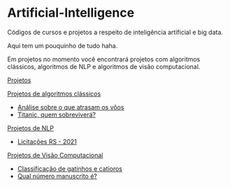 # Artificial-Intelligence
Códigos de cursos e projetos a respeito de inteligência artificial e big data.

Aqui tem um pouquinho de tudo haha.

Em projetos no momento você encontrará projetos com algoritmos clássicos, algoritmos de NLP e algoritmos de visão computacional.

<a href = 'https://github.com/IonaSantana/Artificial-Intelligence/tree/main/Projects'>Projetos</a>

<a href = 'https://github.com/IonaSantana/Artificial-Intelligence/tree/main/Projects/Classicos'>Projetos de algoritmos clássicos</a>

<ul>
  <li>
    <a href = 'https://github.com/IonaSantana/Artificial-Intelligence/tree/main/Projects/Classicos/Flight%20Delays%20and%20Cancellations'>Análise sobre o que atrasam os vôos</a>
  </li>
  <li>
    <a href = 'https://github.com/IonaSantana/Artificial-Intelligence/tree/main/Projects/Classicos/Titanic'>Titanic, quem sobreviverá?</a>
  </li>
</ul>

<a href = 'https://github.com/IonaSantana/Artificial-Intelligence/tree/main/Projects/NLP'>Projetos de NLP</a>

<ul>
  <li>
    <a href = 'https://github.com/IonaSantana/Artificial-Intelligence/blob/main/Projects/NLP/Maiores_investimentos_licitac%CC%A7o%CC%83es.ipynb'> Licitações RS - 2021</a>
  </li>
</ul>

<a href = 'https://github.com/IonaSantana/Artificial-Intelligence/tree/main/Projects/Visao-Computacional'>Projetos de Visão Computacional</a>

<ul>
  <li>
    <a href = 'https://github.com/IonaSantana/Artificial-Intelligence/blob/main/Projects/Visao-Computacional/Cats_and_Dogs/Convolutional_Cats_Dogs.ipynb'> Classificação de gatinhos e catioros</a>
  </li>
  <li>
    <a href = 'https://github.com/IonaSantana/Artificial-Intelligence/tree/main/Projects/Visao-Computacional/Qual_%C3%A9_o_n%C3%BAmero%3F'> Qual número manuscrito é?</a>
  </li>
</ul>



